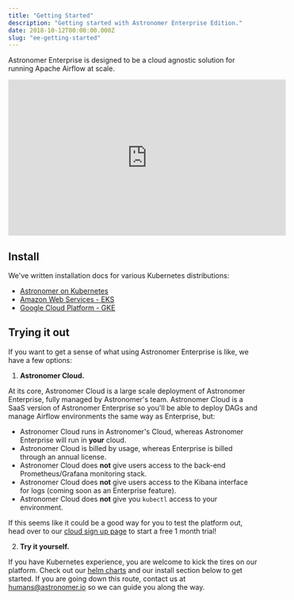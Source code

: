 ```yaml
---
title: "Getting Started"
description: "Getting started with Astronomer Enterprise Edition."
date: 2018-10-12T00:00:00.000Z
slug: "ee-getting-started"
---
```


Astronomer Enterprise is designed to be a cloud agnostic solution for running Apache Airflow at scale.


<iframe width="560" height="315" src="https://www.youtube.com/embed/02au2O3vDTk" frameborder="0" allow="accelerometer; autoplay; encrypted-media; gyroscope; picture-in-picture" allowfullscreen></iframe>

## Install
We've written installation docs for various Kubernetes distributions:

- [Astronomer on Kubernetes](https://www.astronomer.io/docs/ee-installation-general-kubernetes/)
- [Amazon Web Services - EKS](https://www.astronomer.io/docs/ee-installation-eks/)
- [Google Cloud Platform - GKE](https://www.astronomer.io/docs/ee-installation-gke/)

## Trying it out

If you want to get a sense of what using Astronomer Enterprise is like, we have a few options:

1. **Astronomer Cloud.**

At its core, Astronomer Cloud is a large scale deployment of Astronomer Enterprise, fully managed by Astronomer's team.
Astronomer Cloud is a SaaS version of Astronomer Enterprise so you'll be able to deploy DAGs and manage Airflow environments the same way as Enterprise, but:

- Astronomer Cloud runs in Astronomer's Cloud, whereas Astronomer Enterprise will run in **your** cloud.
- Astronomer Cloud is billed by usage, whereas Enterprise is billed through an annual license.
- Astronomer Cloud does **not** give users access to the back-end Prometheus/Grafana monitoring stack.
- Astronomer Cloud does **not** give users access to the Kibana interface for logs (coming soon as an Enterprise feature).
- Astronomer Cloud does **not** give you `kubectl` access to your environment.

If this seems like it could be a good way for you to test the platform out, head over to our [cloud sign up page](https://trial.astronomer.io) to start a free 1 month trial!


2. **Try it yourself.**

If you have Kubernetes experience, you are welcome to kick the tires on our platform. Check out our [helm charts](https://github.com/astronomer/helm.astronomer.io) and our install section below to get started. If you are going down this route, contact us at humans@astronomer.io so we can guide you along the way.
